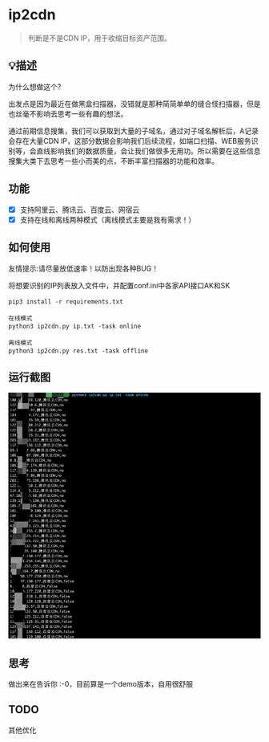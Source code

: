 # ip2cdn

> 判断是不是CDN IP，用于收缩目标资产范围。

## :bulb:描述
为什么想做这个?

出发点是因为最近在做黑盒扫描器，没错就是那种简简单单的缝合怪扫描器，但是也丝毫不影响去思考一些有趣的想法。

通过前期信息搜集，我们可以获取到大量的子域名，通过对子域名解析后，A记录会存在大量CDN IP，这部分数据会影响我们后续流程，如端口扫描、WEB服务识别等，会直线影响我们的数据质量，会让我们做很多无用功。所以需要在这些信息搜集大类下去思考一些小而美的点，不断丰富扫描器的功能和效率。

## 功能
- [x] 支持阿里云、腾讯云、百度云、网宿云
- [x] 支持在线和离线两种模式（离线模式主要是我有需求！）

## 如何使用

友情提示:请尽量放低速率！以防出现各种BUG！

将想要识别的IP列表放入文件中，并配置conf.ini中各家API接口AK和SK

```text
pip3 install -r requirements.txt

在线模式
python3 ip2cdn.py ip.txt -task online

离线模式
python3 ip2cdn.py res.txt -task offline
```

## 运行截图

![screenshot.png](screenshot/screenshot.png)

## 思考

做出来在告诉你 :-0，目前算是一个demo版本，自用很舒服

## TODO

其他优化
